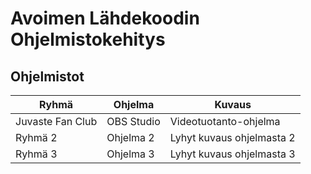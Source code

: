 # Avoimen Lähdekoodin Ohjelmistokehitys

## Ohjelmistot

| Ryhmä               | Ohjelma         | Kuvaus                                 |
|---------------------|-----------------|----------------------------------------|
| Juvaste Fan Club    | OBS Studio      | Videotuotanto-ohjelma                  |
| Ryhmä 2             | Ohjelma 2       | Lyhyt kuvaus ohjelmasta 2              |
| Ryhmä 3             | Ohjelma 3       | Lyhyt kuvaus ohjelmasta 3              |

